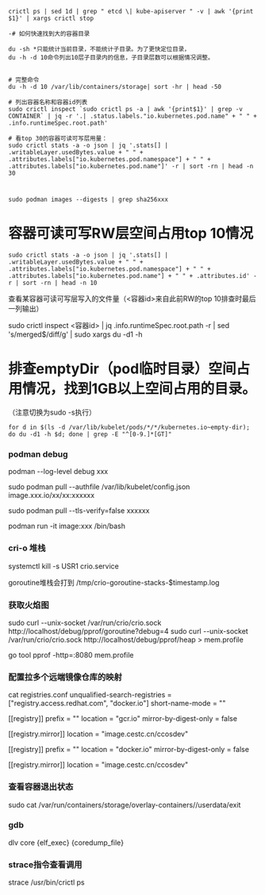 ```
crictl ps | sed 1d | grep " etcd \| kube-apiserver " -v | awk '{print $1}' | xargs crictl stop

-# 如何快速找到大的容器目录

du -sh *只能统计当前目录，不能统计子目录。为了更快定位目录，
du -h -d 10命令列出10层子目录内的信息，子目录层数可以根据情况调整。


# 完整命令   
du -h -d 10 /var/lib/containers/storage| sort -hr | head -50

# 列出容器名称和容器id列表
sudo crictl inspect `sudo crictl ps -a | awk '{print$1}' | grep -v CONTAINER` | jq -r '.| .status.labels."io.kubernetes.pod.name" + " " + .info.runtimeSpec.root.path'

# 看top 30的容器可读可写层用量：
sudo crictl stats -a -o json | jq '.stats[] | .writableLayer.usedBytes.value + " " + .attributes.labels["io.kubernetes.pod.namespace"] + " " + .attributes.labels["io.kubernetes.pod.name"]' -r | sort -rn | head -n 30
```

#
```
sudo podman images --digests | grep sha256xxx
```

# 容器可读可写RW层空间占用top 10情况
```
sudo crictl stats -a -o json | jq '.stats[] | .writableLayer.usedBytes.value + " " + .attributes.labels["io.kubernetes.pod.namespace"] + " " + .attributes.labels["io.kubernetes.pod.name"] + " " + .attributes.id' -r | sort -rn | head -n 10
```

查看某容器可读可写层写入的文件量（<容器id>来自此前RW的top 10排查时最后一列输出）

sudo crictl inspect <容器id> | jq .info.runtimeSpec.root.path -r | sed 's/merged$/diff/g' | sudo xargs du -d1 -h

# 排查emptyDir（pod临时目录）空间占用情况，找到1GB以上空间占用的目录。
（注意切换为sudo -s执行）
```
for d in $(ls -d /var/lib/kubelet/pods/*/*/kubernetes.io~empty-dir); do du -d1 -h $d; done | grep -E "^[0-9.]*[GT]"
```
### podman debug
podman --log-level debug xxx

sudo podman pull --authfile /var/lib/kubelet/config.json image.xxx.io/xx/xx:xxxxxx

sudo podman pull --tls-verify=false xxxxxx

podman run -it image:xxx /bin/bash

### cri-o 堆栈
systemctl kill -s USR1 crio.service

goroutine堆栈会打到  /tmp/crio-goroutine-stacks-$timestamp.log


### 获取火焰图
sudo curl --unix-socket /var/run/crio/crio.sock http://localhost/debug/pprof/goroutine?debug=4
sudo curl --unix-socket /var/run/crio/crio.sock http://localhost/debug/pprof/heap > mem.profile

go tool pprof -http=:8080 mem.profile


### 配置拉多个远端镜像仓库的映射
cat registries.conf
unqualified-search-registries = ["registry.access.redhat.com", "docker.io"]
short-name-mode = ""

[[registry]]
  prefix = ""
  location = "gcr.io"
  mirror-by-digest-only = false

  [[registry.mirror]]
    location = "image.cestc.cn/ccosdev"

[[registry]]
  prefix = ""
  location = "docker.io"
  mirror-by-digest-only = false

  [[registry.mirror]]
    location = "image.cestc.cn/ccosdev"



### 查看容器退出状态
sudo cat /var/run/containers/storage/overlay-containers/<container-id>/userdata/exit


### gdb 
dlv core {elf_exec} {coredump_file}

### strace指令查看调用
strace /usr/bin/crictl ps